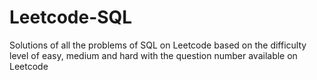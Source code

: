 # Leetcode-SQL
Solutions of all the problems of SQL on Leetcode based on the difficulty level of easy, medium and hard with the question number available on Leetcode
